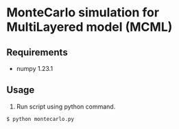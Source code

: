 # MonteCarlo simulation for MultiLayered model (MCML)

## Requirements
- numpy 1.23.1

## Usage
1. Run script using python command.
```
$ python montecarlo.py
```